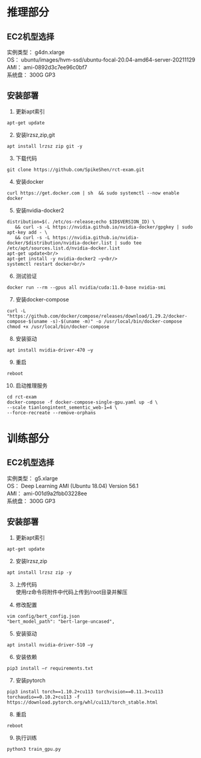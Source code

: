 # 推理部分

## EC2机型选择
实例类型： g4dn.xlarge<br/>
OS： ubuntu/images/hvm-ssd/ubuntu-focal-20.04-amd64-server-20211129<br/>
AMI： ami-0892d3c7ee96c0bf7<br/>
系统盘： 300G GP3<br/>

## 安装部署
1. 更新apt索引
```
apt-get update
```
2. 安装lrzsz,zip,git
```
apt install lrzsz zip git -y
```
3. 下载代码
```
git clone https://github.com/SpikeShen/rct-exam.git
```
4. 安装docker
```
curl https://get.docker.com | sh  && sudo systemctl --now enable docker
```
5. 安装nvidia-docker2
```
distribution=$(. /etc/os-release;echo $ID$VERSION_ID) \
   && curl -s -L https://nvidia.github.io/nvidia-docker/gpgkey | sudo apt-key add - \
   && curl -s -L https://nvidia.github.io/nvidia-docker/$distribution/nvidia-docker.list | sudo tee /etc/apt/sources.list.d/nvidia-docker.list
apt-get update<br/>
apt-get install -y nvidia-docker2 –y<br/>
systemctl restart docker<br/>
```
6. 测试验证
```
docker run --rm --gpus all nvidia/cuda:11.0-base nvidia-smi
```
7. 安装docker-compose
```
curl -L "https://github.com/docker/compose/releases/download/1.29.2/docker-compose-$(uname -s)-$(uname -m)" -o /usr/local/bin/docker-compose
chmod +x /usr/local/bin/docker-compose
```
8. 安装驱动
```
apt install nvidia-driver-470 –y
```
9. 重启
```
reboot
```
10. 启动推理服务
```
cd rct-exam
docker-compose -f docker-compose-single-gpu.yaml up -d \
--scale tianlongintent_sementic_web-1=4 \
--force-recreate --remove-orphans
```

# 训练部分
## EC2机型选择
实例类型： g5.xlarge<br/>
OS： Deep Learning AMI (Ubuntu 18.04) Version 56.1<br/>
AMI： ami-001d9a2fbb03228ee<br/>
系统盘： 300G GP3<br/>

## 安装部署
1. 更新apt索引
```
apt-get update
```
2. 安装lrzsz,zip
```
apt install lrzsz zip -y
```
3. 上传代码<br/>
使用rz命令将附件中代码上传到/root目录并解压

4. 修改配置
```
vim config/bert_config.json
"bert_model_path": "bert-large-uncased",
```
5. 安装驱动
```
apt install nvidia-driver-510 –y
```
6. 安装依赖
```
pip3 install –r requirements.txt
```
7. 安装pytorch
```
pip3 install torch==1.10.2+cu113 torchvision==0.11.3+cu113 torchaudio==0.10.2+cu113 -f https://download.pytorch.org/whl/cu113/torch_stable.html
```
8. 重启
```
reboot
```
9. 执行训练
```
python3 train_gpu.py
```
